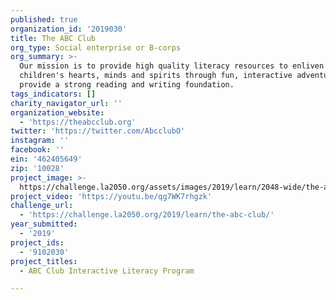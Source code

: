 ```yaml
---
published: true
organization_id: '2019030'
title: The ABC Club
org_type: Social enterprise or B-corps
org_summary: >-
  Our mission is to provide high quality literacy resources to enliven
  children's hearts, minds and spirits through fun, interactive adventures that
  provide a strong reading and writing foundation.
tags_indicators: []
charity_navigator_url: ''
organization_website:
  - 'https://theabcclub.org'
twitter: 'https://twitter.com/AbcclubO'
instagram: ''
facebook: ''
ein: '462405649'
zip: '10028'
project_image: >-
  https://challenge.la2050.org/assets/images/2019/learn/2048-wide/the-abc-club.jpg
project_video: 'https://youtu.be/qg7WK7rhgzk'
challenge_url:
  - 'https://challenge.la2050.org/2019/learn/the-abc-club/'
year_submitted:
  - '2019'
project_ids:
  - '9102030'
project_titles:
  - ABC Club Interactive Literacy Program

---
```

